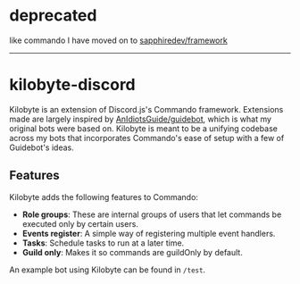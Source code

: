# deprecated

like commando I have moved on to [sapphiredev/framework](https://github.com/sapphiredev/framework)

---

# kilobyte-discord

Kilobyte is an extension of Discord.js's Commando framework. Extensions made are largely inspired by [AnIdiotsGuide/guidebot](https://github.com/AnIdiotsGuide/guidebot), which is what my original bots were based on. Kilobyte is meant to be a unifying codebase across my bots that incorporates Commando's ease of setup with a few of Guidebot's ideas.

## Features

Kilobyte adds the following features to Commando:

- **Role groups**: These are internal groups of users that let commands be executed only by certain users.
- **Events register**: A simple way of registering multiple event handlers.
- **Tasks**: Schedule tasks to run at a later time.
- **Guild only**: Makes it so commands are guildOnly by default.

An example bot using Kilobyte can be found in `/test`.
